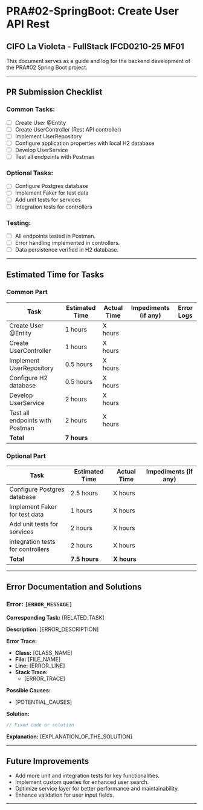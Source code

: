 # PRA#02-SpringBoot: Create User API Rest

## CIFO La Violeta - FullStack IFCD0210-25 MF01

This document serves as a guide and log for the backend development of the PRA#02 Spring Boot project.

---

## PR Submission Checklist

### **Common Tasks:**

- [ ] Create User @Entity
- [ ] Create UserController (Rest API controller)
- [ ] Implement UserRepository
- [ ] Configure application properties with local H2 database
- [ ] Develop UserService
- [ ] Test all endpoints with Postman

### Optional Tasks:

- [ ] Configure Postgres database
- [ ] Implement Faker for test data
- [ ] Add unit tests for services
- [ ] Integration tests for controllers

### **Testing**:

- [ ] All endpoints tested in Postman.
- [ ] Error handling implemented in controllers.
- [ ] Data persistence verified in H2 database.

---

## Estimated Time for Tasks

### Common Part

| Task                            | Estimated Time | Actual Time | Impediments (if any) | Error Logs |
| ------------------------------- | -------------- | ----------- | -------------------- | ---------- |
| Create User @Entity             | 1 hours        | X hours     |                      |            |
| Create UserController           | 1 hours        | X hours     |                      |            |
| Implement UserRepository        | 0.5 hours      | X hours     |                      |            |
| Configure H2 database           | 0.5 hours      | X hours     |                      |            |
| Develop UserService             | 2 hours        | X hours     |                      |            |
| Test all endpoints with Postman | 2 hours        | X hours     |                      |            |
| **Total**                       | **7 hours**    |             |                      |            |

### Optional Part

| Task                              | Estimated Time | Actual Time | Impediments (if any) |
| --------------------------------- | -------------- | ----------- | -------------------- |
| Configure Postgres database       | 2.5 hours      | X hours     |                      |
| Implement Faker for test data     | 1 hours        | X hours     |                      |
| Add unit tests for services       | 2 hours        | X hours     |                      |
| Integration tests for controllers | 2 hours        | X hours     |                      |
| **Total**                         | **7.5 hours**  | **X hours** |                      |

---

## Error Documentation and Solutions

### Error: `[ERROR_MESSAGE]`

**Corresponding Task:** [RELATED_TASK]

**Description:** [ERROR_DESCRIPTION]

**Error Trace:**

- **Class:** [CLASS_NAME]
- **File:** [FILE_NAME]
- **Line:** [ERROR_LINE]
- **Stack Trace:**
  - [ERROR_TRACE]

**Possible Causes:**

- [POTENTIAL_CAUSES]

**Solution:**

```java
// Fixed code or solution
```

**Explanation:** [EXPLANATION_OF_THE_SOLUTION]

---

## Future Improvements

- Add more unit and integration tests for key functionalities.
- Implement custom queries for enhanced user search.
- Optimize service layer for better performance and maintainability.
- Enhance validation for user input fields.

---
